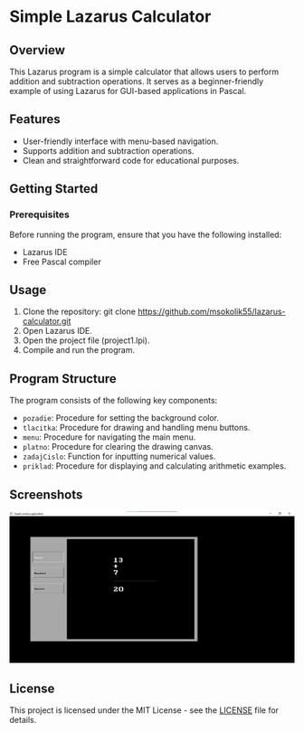 # Simple Lazarus Calculator

## Overview

This Lazarus program is a simple calculator that allows users to perform addition and subtraction operations. It serves as a beginner-friendly example of using Lazarus for GUI-based applications in Pascal.

## Features

- User-friendly interface with menu-based navigation.
- Supports addition and subtraction operations.
- Clean and straightforward code for educational purposes.

## Getting Started

### Prerequisites

Before running the program, ensure that you have the following installed:

- Lazarus IDE
- Free Pascal compiler

## Usage

1. Clone the repository: git clone https://github.com/msokolik55/lazarus-calculator.git
2. Open Lazarus IDE.
3. Open the project file (project1.lpi).
4. Compile and run the program.

## Program Structure
The program consists of the following key components:
- `pozadie`: Procedure for setting the background color.
- `tlacitka`: Procedure for drawing and handling menu buttons.
- `menu`: Procedure for navigating the main menu.
- `platno`: Procedure for clearing the drawing canvas.
- `zadajCislo`: Function for inputting numerical values.
- `priklad`: Procedure for displaying and calculating arithmetic examples.

## Screenshots
![Calculator Screenshot](screenshot.png)

## License
This project is licensed under the MIT License - see the [LICENSE](LICENSE) file for details.
